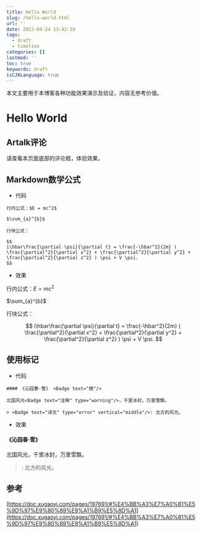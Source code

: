 ```yaml
---
title: Hello World
slug: /hello-world.html
url: ''
date: 2022-04-24 13:42:19
tags:
  - draft
  - timeline
categories: []
lastmod: ''
toc: true
keywords: draft
isCJKLanguage: true
---
```

本文主要用于本博客各种功能效果演示及验证，内容无参考价值。

<!-- more -->
# Hello World

## Artalk评论

请查看本页面底部的评论框，体验效果。

## Markdown数学公式

- 代码

```
行内公式：$E = mc^2$

$\sum_{a}^{b}$

行块公式：

$$
i\hbar\frac{\partial \psi}{\partial t} = \frac{-\hbar^2}{2m} ( \frac{\partial^2}{\partial x^2} + \frac{\partial^2}{\partial y^2} + \frac{\partial^2}{\partial z^2} ) \psi + V \psi.
$$
```

- 效果

行内公式：$E = mc^2$

$\sum_{a}^{b}$

行块公式：

$$
i\hbar\frac{\partial \psi}{\partial t} = \frac{-\hbar^2}{2m} ( \frac{\partial^2}{\partial x^2} + \frac{\partial^2}{\partial y^2} + \frac{\partial^2}{\partial z^2} ) \psi + V \psi.
$$

## 使用标记

- 代码

```
#### 《沁园春·雪》 <Badge text="摘"/>

北国风光<Badge text="注释" type="warning"/>，千里冰封，万里雪飘。

> <Badge text="译文" type="error" vertical="middle"/>: 北方的风光。
```

- 效果

#### 《沁园春·雪》 <Badge text="摘"/>

北国风光<Badge text="注释" type="warning"/>，千里冰封，万里雪飘。

> <Badge text="译文" type="error" vertical="middle"/>: 北方的风光。

## 参考

[https://doc.xugaoyi.com/pages/197691/#%E4%BB%A3%E7%A0%81%E5%9D%97%E9%80%89%E9%A1%B9%E5%8D%A1](https://doc.xugaoyi.com/pages/197691/#%E4%BB%A3%E7%A0%81%E5%9D%97%E9%80%89%E9%A1%B9%E5%8D%A1)